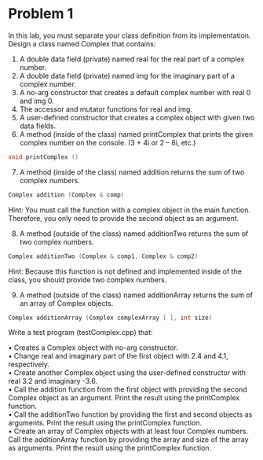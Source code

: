 # Problem 1
In this lab, you must separate your class definition from its implementation. Design a class named Complex that contains:  

1)  A double data field (private) named real for the real part of a complex number. 
2)  A double data field (private) named img for the imaginary part of a complex number. 
3)  A no-arg constructor that creates a default complex number with real 0 and img 0. 
4)  The accessor and mutator functions for real and img. 
5)  A user-defined constructor that creates a complex object with given two data fields. 
6)  A method (inside of the class) named printComplex that prints the given complex number on the console. (3 + 4i or 2 – 8i, etc.) 

```C++
void printComplex ()
```  

7)  A method (inside of the class) named addition returns the sum of two complex numbers. 

```C++
Complex addition (Complex & comp) 
```

Hint: You must call the function with a complex object in the main function. Therefore, you only need to provide the second object as an argument. 

8)  A method (outside of the class) named additionTwo returns the sum of two complex numbers. 

```C++
Complex additionTwo (Complex & comp1, Complex & comp2) 
```

Hint: Because this function is not defined and implemented inside of the class, you should provide two complex numbers. 

9)  A method (outside of the class) named additionArray returns the sum of an array of Complex objects. 

```C++
Complex additionArray (Complex complexArray [ ], int size) 
```

Write a test program (testComplex.cpp) that: 

•  Creates a Complex object with no-arg constructor.  
•  Change real and imaginary part of the first object with 2.4 and 4.1, respectively.  
•  Create another Complex object using the user-defined constructor with real 3.2 and imaginary -3.6.  
•  Call the addition function from the first object with providing the second Complex object as an argument. Print the result using the printComplex function.  
•  Call the additionTwo function by providing the first and second objects as arguments. Print the result using the printComplex function.  
•  Create an array of Complex objects with at least four Complex numbers. Call the additionArray function by providing the array and size of the array as arguments. Print the result using the printComplex function.  
